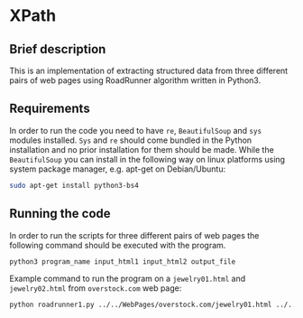 # XPath

## Brief description

This is an implementation of extracting structured data from three different pairs of web pages using RoadRunner algorithm written in Python3.  

## Requirements
In order to run the code you need to have `re`, `BeautifulSoup` and `sys` modules installed. `Sys` and `re` should come bundled in the Python installation and no prior installation for them should be made.
While the `BeautifulSoup` you can install in the following way on linux platforms using system package manager, e.g. apt-get on Debian/Ubuntu: 
```bash
sudo apt-get install python3-bs4
```
## Running the code
In order to run the scripts for three different pairs of web pages the following command should be executed with the program.
```bash
python3	program_name input_html1 input_html2 output_file
```
Example command to run the program on a `jewelry01.html` and `jewelry02.html` from  `overstock.com` web page:
 ```bash
python roadrunner1.py ../../WebPages/overstock.com/jewelry01.html ../../WebPages/overstock.com/jewelry02.html jewelryOutput.txt
```